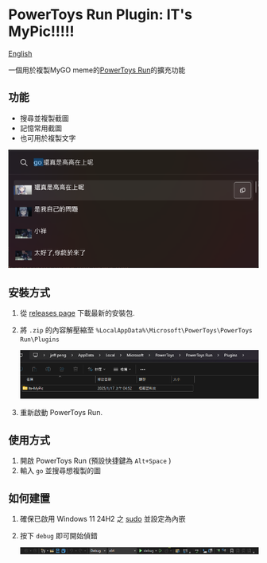 # PowerToys Run Plugin: IT's MyPic!!!!!

[English](./README.md)

一個用於複製MyGO meme的[PowerToys Run](https://learn.microsoft.com/zh-tw/windows/powertoys/run)的擴充功能

## 功能
 * 搜尋並複製截圖
 * 記憶常用截圖
 * 也可用於複製文字


![alt text](Docs/intro.png)


## 安裝方式
1. 從 [releases page](releases) 下載最新的安裝包.
2. 將 `.zip` 的內容解壓縮至 `%LocalAppData%\Microsoft\PowerToys\PowerToys Run\Plugins`

    ![alt text](Docs/install.png)

3. 重新啟動 PowerToys Run.

## 使用方式
1. 開啟 PowerToys Run (預設快捷鍵為 `Alt+Space` )
2. 輸入 `go` 並搜尋想複製的圖

## 如何建置
1. 確保已啟用 Windows 11 24H2 之 [sudo](https://learn.microsoft.com/zh-tw/windows/sudo/) 並設定為內嵌
2. 按下 `debug` 即可開始偵錯

    ![alt text](Docs/debug.png)
